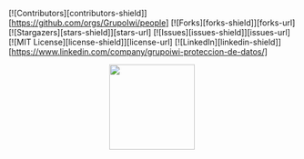 [![Contributors][contributors-shield]][https://github.com/orgs/GrupoIwi/people]
[![Forks][forks-shield]][forks-url]
[![Stargazers][stars-shield]][stars-url]
[![Issues][issues-shield]][issues-url]
[![MIT License][license-shield]][license-url]
[![LinkedIn][linkedin-shield]][https://www.linkedin.com/company/grupoiwi-proteccion-de-datos/]

<p align="center">
<img src=https://user-images.githubusercontent.com/8844134/134501253-dc43236f-4e9d-49b4-9202-4c2622e7500b.png" width="150">      
</p>
